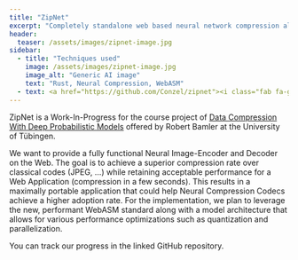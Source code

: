 ```yaml
---
title: "ZipNet"
excerpt: "Completely standalone web based neural network compression algorithm."
header:
  teaser: /assets/images/zipnet-image.jpg
sidebar:
  - title: "Techniques used"
    image: /assets/images/zipnet-image.jpg
    image_alt: "Generic AI image"
    text: "Rust, Neural Compression, WebASM"
  - text: <a href="https://github.com/Conzel/zipnet"><i class="fab fa-github"></i> GitHub repository</a>
--- 
```

ZipNet is a Work-In-Progress for the course project of [Data Compression With Deep Probabilistic Models](https://robamler.github.io/teaching/compress21/) offered by Robert Bamler at the University of Tübingen.

We want to provide a fully functional Neural Image-Encoder and Decoder on the Web. The goal is to achieve a superior compression rate over classical codes (JPEG, …) while retaining acceptable performance for a Web Application (compression in a few seconds). This results in a maximally portable application that could help Neural Compression Codecs achieve a higher adoption rate. For the implementation, we plan to leverage the new, performant WebASM standard along with a model architecture that allows for various performance optimizations such as quantization and parallelization.

You can track our progress in the linked GitHub repository.
